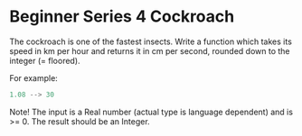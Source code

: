 # Beginner Series 4 Cockroach

The cockroach is one of the fastest insects. Write a function which takes its speed in km per hour and returns it in cm per second, rounded down to the integer (= floored).

For example:

```python
1.08 --> 30
```

Note! The input is a Real number (actual type is language dependent) and is >= 0. The result should be an Integer.
